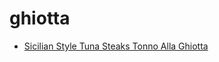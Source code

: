 # ghiotta

 * [Sicilian Style Tuna Steaks Tonno Alla Ghiotta](../index/s/sicilian-style-tuna-steaks-tonno-alla-ghiotta-51112430.json)
